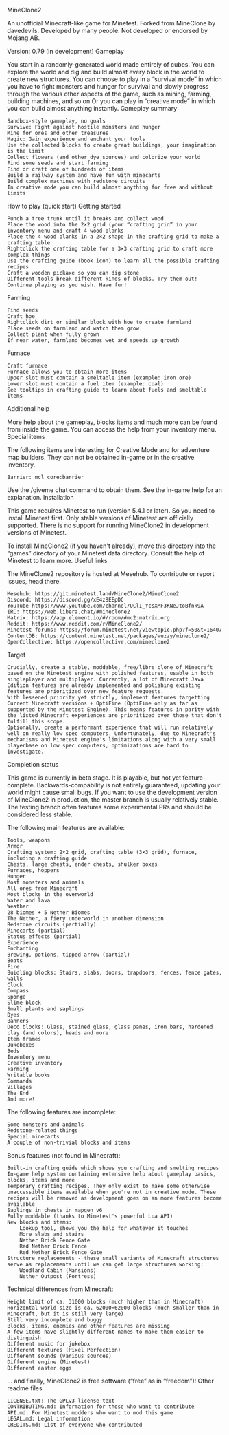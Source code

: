 MineClone2

An unofficial Minecraft-like game for Minetest. Forked from MineClone by davedevils. Developed by many people. Not developed or endorsed by Mojang AB.

Version: 0.79 (in development)
Gameplay

You start in a randomly-generated world made entirely of cubes. You can explore the world and dig and build almost every block in the world to create new structures. You can choose to play in a “survival mode” in which you have to fight monsters and hunger for survival and slowly progress through the various other aspects of the game, such as mining, farming, building machines, and so on Or you can play in “creative mode” in which you can build almost anything instantly.
Gameplay summary

    Sandbox-style gameplay, no goals
    Survive: Fight against hostile monsters and hunger
    Mine for ores and other treasures
    Magic: Gain experience and enchant your tools
    Use the collected blocks to create great buildings, your imagination is the limit
    Collect flowers (and other dye sources) and colorize your world
    Find some seeds and start farming
    Find or craft one of hundreds of items
    Build a railway system and have fun with minecarts
    Build complex machines with redstone circuits
    In creative mode you can build almost anything for free and without limits

How to play (quick start)
Getting started

    Punch a tree trunk until it breaks and collect wood
    Place the wood into the 2×2 grid (your “crafting grid” in your inventory menu and craft 4 wood planks
    Place the 4 wood planks in a 2×2 shape in the crafting grid to make a crafting table
    Rightclick the crafting table for a 3×3 crafting grid to craft more complex things
    Use the crafting guide (book icon) to learn all the possible crafting recipes
    Craft a wooden pickaxe so you can dig stone
    Different tools break different kinds of blocks. Try them out!
    Continue playing as you wish. Have fun!

Farming

    Find seeds
    Craft hoe
    Rightclick dirt or similar block with hoe to create farmland
    Place seeds on farmland and watch them grow
    Collect plant when fully grown
    If near water, farmland becomes wet and speeds up growth

Furnace

    Craft furnace
    Furnace allows you to obtain more items
    Upper slot must contain a smeltable item (example: iron ore)
    Lower slot must contain a fuel item (example: coal)
    See tooltips in crafting guide to learn about fuels and smeltable items

Additional help

More help about the gameplay, blocks items and much more can be found from inside the game. You can access the help from your inventory menu.
Special items

The following items are interesting for Creative Mode and for adventure map builders. They can not be obtained in-game or in the creative inventory.

    Barrier: mcl_core:barrier

Use the /giveme chat command to obtain them. See the in-game help for an explanation.
Installation

This game requires Minetest to run (version 5.4.1 or later). So you need to install Minetest first. Only stable versions of Minetest are officially supported. There is no support for running MineClone2 in development versions of Minetest.

To install MineClone2 (if you haven't already), move this directory into the “games” directory of your Minetest data directory. Consult the help of Minetest to learn more.
Useful links

The MineClone2 repository is hosted at Mesehub. To contribute or report issues, head there.

    Mesehub: https://git.minetest.land/MineClone2/MineClone2
    Discord: https://discord.gg/xE4z8EEpDC
    YouTube https://www.youtube.com/channel/UClI_YcsXMF3KNeJtoBfnk9A
    IRC: https://web.libera.chat/#mineclone2
    Matrix: https://app.element.io/#/room/#mc2:matrix.org
    Reddit: https://www.reddit.com/r/MineClone2/
    Minetest forums: https://forum.minetest.net/viewtopic.php?f=50&t=16407
    ContentDB: https://content.minetest.net/packages/wuzzy/mineclone2/
    OpenCollective: https://opencollective.com/mineclone2

Target

    Crucially, create a stable, moddable, free/libre clone of Minecraft based on the Minetest engine with polished features, usable in both singleplayer and multiplayer. Currently, a lot of Minecraft Java Edition features are already implemented and polishing existing features are prioritized over new feature requests.
    With lessened priority yet strictly, implement features targetting Current Minecraft versions + OptiFine (OptiFine only as far as supported by the Minetest Engine). This means features in parity with the listed Minecraft experiences are prioritized over those that don't fulfill this scope.
    Optionally, create a performant experience that will run relatively well on really low spec computers. Unfortunately, due to Minecraft's mechanisms and Minetest engine's limitations along with a very small playerbase on low spec computers, optimizations are hard to investigate.

Completion status

This game is currently in beta stage. It is playable, but not yet feature-complete. Backwards-compability is not entirely guaranteed, updating your world might cause small bugs. If you want to use the development version of MineClone2 in production, the master branch is usually relatively stable. The testing branch often features some experimental PRs and should be considered less stable.

The following main features are available:

    Tools, weapons
    Armor
    Crafting system: 2×2 grid, crafting table (3×3 grid), furnace, including a crafting guide
    Chests, large chests, ender chests, shulker boxes
    Furnaces, hoppers
    Hunger
    Most monsters and animals
    All ores from Minecraft
    Most blocks in the overworld
    Water and lava
    Weather
    28 biomes + 5 Nether Biomes
    The Nether, a fiery underworld in another dimension
    Redstone circuits (partially)
    Minecarts (partial)
    Status effects (partial)
    Experience
    Enchanting
    Brewing, potions, tipped arrow (partial)
    Boats
    Fire
    Buidling blocks: Stairs, slabs, doors, trapdoors, fences, fence gates, walls
    Clock
    Compass
    Sponge
    Slime block
    Small plants and saplings
    Dyes
    Banners
    Deco blocks: Glass, stained glass, glass panes, iron bars, hardened clay (and colors), heads and more
    Item frames
    Jukeboxes
    Beds
    Inventory menu
    Creative inventory
    Farming
    Writable books
    Commands
    Villages
    The End
    And more!

The following features are incomplete:

    Some monsters and animals
    Redstone-related things
    Special minecarts
    A couple of non-trivial blocks and items

Bonus features (not found in Minecraft):

    Built-in crafting guide which shows you crafting and smelting recipes
    In-game help system containing extensive help about gameplay basics, blocks, items and more
    Temporary crafting recipes. They only exist to make some otherwise unaccessible items available when you're not in creative mode. These recipes will be removed as development goes on an more features become available
    Saplings in chests in mapgen v6
    Fully moddable (thanks to Minetest's powerful Lua API)
    New blocks and items:
        Lookup tool, shows you the help for whatever it touches
        More slabs and stairs
        Nether Brick Fence Gate
        Red Nether Brick Fence
        Red Nether Brick Fence Gate
    Structure replacements - these small variants of Minecraft structures serve as replacements until we can get large structures working:
        Woodland Cabin (Mansions)
        Nether Outpost (Fortress)

Technical differences from Minecraft:

    Height limit of ca. 31000 blocks (much higher than in Minecraft)
    Horizontal world size is ca. 62000×62000 blocks (much smaller than in Minecraft, but it is still very large)
    Still very incomplete and buggy
    Blocks, items, enemies and other features are missing
    A few items have slightly different names to make them easier to distinguish
    Different music for jukebox
    Different textures (Pixel Perfection)
    Different sounds (various sources)
    Different engine (Minetest)
    Different easter eggs

… and finally, MineClone2 is free software (“free” as in “freedom”)!
Other readme files

    LICENSE.txt: The GPLv3 license text
    CONTRIBUTING.md: Information for those who want to contribute
    API.md: For Minetest modders who want to mod this game
    LEGAL.md: Legal information
    CREDITS.md: List of everyone who contributed
